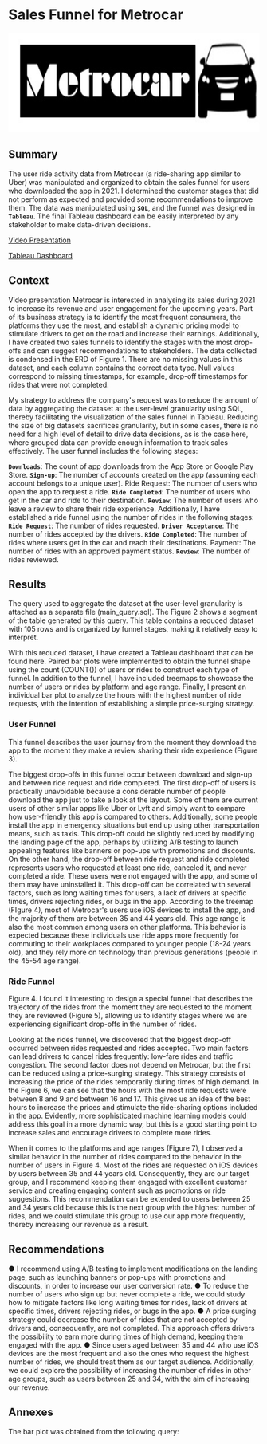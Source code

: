 # Sales Funnel for Metrocar

<p align= "center">
<img src="https://github.com/jorgeUnas/Sales-Funnel-for-Metrocar/blob/main/logo.jpg" height="200"> 
</p>

## Summary
The user ride activity data from Metrocar (a ride-sharing app similar to Uber) was manipulated and organized to obtain the sales funnel for users who downloaded the app in 2021. I determined the customer stages that did not perform as expected and provided some recommendations to improve them. The data was manipulated using **`SQL`**, and the funnel was designed in **`Tableau`**. The final Tableau dashboard can be easily interpreted by any stakeholder to make data-driven decisions.

<a> [Video Presentation](https://drive.google.com/file/d/1576YoDvIjJ6fX3c5hFb9RWOMPAWaMXw5/view?usp=sharing) </a>

<a> [Tableau Dashboard](https://public.tableau.com/app/profile/jorge.humberto.unas.daza3556/viz/Metrocar-funnel-analysis/Story1?publish=yes) </a>

## Context
Video presentation
Metrocar is interested in analysing its sales during 2021 to increase its revenue and user engagement for the upcoming years. Part of its business strategy is to identify the most frequent consumers, the platforms they use the most, and establish a dynamic pricing model to stimulate drivers to get on the road and increase their earnings. Additionally, I have created two sales funnels to identify the stages with the most drop-offs and can suggest recommendations to stakeholders.
The data collected is condensed in the ERD of Figure 1. There are no missing values in this dataset, and each column contains the correct data type. Null values correspond to missing timestamps, for example, drop-off timestamps for rides that were not completed.

My strategy to address the company's request was to reduce the amount of data by aggregating the dataset at the user-level granularity using SQL, thereby facilitating the visualization of the sales funnel in Tableau. Reducing the size of big datasets sacrifices granularity, but in some cases, there is no need for a high level of detail to drive data decisions, as is the case here, where grouped data can provide enough information to track sales effectively.
The user funnel includes the following stages:

**`Downloads`**: The count of app downloads from the App Store or Google Play Store.
**`Sign-up`**: The number of accounts created on the app (assuming each account belongs to a unique user). Ride Request: The number of users who open the app to request a ride.
**`Ride Completed`**: The number of users who get in the car and ride to their destination.
**`Review`**: The number of users who leave a review to share their ride experience.
Additionally, I have established a ride funnel using the number of rides in the following stages:
**`Ride Request`**: The number of rides requested.
**`Driver Acceptance`**: The number of rides accepted by the drivers.
**`Ride Completed`**: The number of rides where users get in the car and reach their destinations. Payment: The number of rides with an approved payment status.
**`Review`**: The number of rides reviewed.

## Results
The query used to aggregate the dataset at the user-level granularity is attached as a separate file (main_query.sql). The Figure 2 shows a segment of the table generated by this query. This table contains a reduced dataset with 105 rows and is organized by funnel stages, making it relatively easy to interpret.

With this reduced dataset, I have created a Tableau dashboard that can be found here. Paired bar plots were implemented to obtain the funnel shape using the count (COUNT()) of users or rides to construct each type of funnel. In addition to the funnel, I have included treemaps to showcase the number of users or rides by platform and age range. Finally, I present an individual bar plot to analyze the hours with the highest number of ride requests, with the intention of establishing a simple price-surging strategy.
### User Funnel
This funnel describes the user journey from the moment they download the app to the moment they make a review sharing their ride experience (Figure 3).

The biggest drop-offs in this funnel occur between download and sign-up and between ride request and ride completed. The first drop-off of users is practically unavoidable because a considerable number of people download the app just to take a look at the layout. Some of them are current users of other similar apps like Uber or Lyft and simply want to compare how user-friendly this app is compared to others. Additionally, some people install the app in emergency situations but end up using other transportation means, such as taxis. This drop-off could be slightly reduced by modifying the landing page of the app, perhaps by utilizing A/B testing to launch appealing features like banners or pop-ups with promotions and discounts.
On the other hand, the drop-off between ride request and ride completed represents users who requested at least one ride, canceled it, and never completed a ride. These users were not engaged with the app, and some of them may have uninstalled it. This drop-off can be correlated with several factors, such as long waiting times for users, a lack of drivers at specific times, drivers rejecting rides, or bugs in the app.
According to the treemap (FIgure 4), most of Metrocar's users use iOS devices to install the app, and the majority of them are between 35 and 44 years old. This age range is also the most common among users on other platforms. This behavior is expected because these individuals use ride apps more frequently for commuting to their workplaces compared to younger people (18-24 years old), and they rely more on technology than previous generations (people in the 45-54 age range).

### Ride Funnel
Figure 4.
I found it interesting to design a special funnel that describes the trajectory of the rides from the moment they are requested to the moment they are reviewed (Figure 5), allowing us to identify stages where we are experiencing significant drop-offs in the number of rides.

Looking at the rides funnel, we discovered that the biggest drop-off occurred between rides requested and rides accepted. Two main factors can lead drivers to cancel rides frequently: low-fare rides and traffic congestion. The second factor does not depend on Metrocar, but the first can be reduced using a price-surging strategy. This strategy consists of increasing the price of the rides temporarily during times of high demand. In the Figure 6, we can see that the hours with the most ride requests were between 8 and 9 and between 16 and 17. This gives us an idea of the best hours to increase the prices and stimulate the ride-sharing options included in the app. Evidently, more sophisticated machine learning
models could address this goal in a more dynamic way, but this is a good starting point to increase sales and encourage drivers to complete more rides.

When it comes to the platforms and age ranges (Figure 7), I observed a similar behavior in the number of rides compared to the behavior in the number of users in Figure 4. Most of the rides are requested on iOS devices by users between 35 and 44 years old. Consequently, they are our target group, and I recommend keeping them engaged with excellent customer service and creating engaging content such as promotions or ride suggestions. This recommendation can be extended to users between 25 and 34 years old because this is the next group with the highest number of rides, and we could stimulate this group to use our app more frequently, thereby increasing our revenue as a result.

## Recommendations
● I recommend using A/B testing to implement modifications on the landing page, such as launching banners or pop-ups with promotions and discounts, in order to increase our user conversion rate.
● To reduce the number of users who sign up but never complete a ride, we could study how to mitigate factors like long waiting times for rides, lack of drivers at specific times, drivers rejecting rides, or bugs in the app.
● A price surging strategy could decrease the number of rides that are not accepted by drivers and, consequently, are not completed. This approach offers drivers the possibility to earn more during times of high demand, keeping them engaged with the app.
● Since users aged between 35 and 44 who use iOS devices are the most frequent and also the ones who request the highest number of rides, we should treat them as our target audience. Additionally, we could explore the possibility of increasing the number of rides in other age groups, such as users between 25 and 34, with the aim of increasing our revenue.


## Annexes
The bar plot was obtained from the following query:

